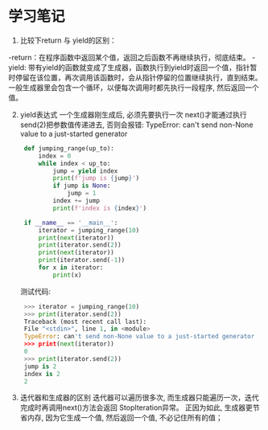 # 学习笔记
1. 比较下return 与 yield的区别：

  -return：在程序函数中返回某个值，返回之后函数不再继续执行，彻底结束。
  -yield: 带有yield的函数就变成了生成器，函数执行到yield时返回一个值，指针暂时停留在该位置，再次调用该函数时，会从指针停留的位置继续执行，直到结束。一般生成器里会包含一个循环，以便每次调用时都先执行一段程序, 然后返回一个值。

2. yield表达式
   一个生成器刚生成后, 必须先要执行一次 next()才能通过执行send(2)把参数值传递进去, 否则会报错:
    TypeError: can't send non-None value to a just-started generator
   ```python
    def jumping_range(up_to):
        index = 0
        while index < up_to:
            jump = yield index
            print(f'jump is {jump}')
            if jump is None:
                jump = 1
            index += jump
            print(f'index is {index}')

    if __name__ == '__main__':
        iterator = jumping_range(10)
        print(next(iterator))
        print(iterator.send(2))
        print(next(iterator))
        print(iterator.send(-1))
        for x in iterator:
            print(x)
   ```

    测试代码:

   ```python
    >>> iterator = jumping_range(10)
    >>> print(iterator.send(2))
    Traceback (most recent call last):
    File "<stdin>", line 1, in <module>
    TypeError: can't send non-None value to a just-started generator
    >>> print(next(iterator))
    0
    >>> print(iterator.send(2))
    jump is 2
    index is 2
    2
   ```
3. 迭代器和生成器的区别
   迭代器可以遍历很多次, 而生成器只能遍历一次，迭代完成时再调用next()方法会返回
   StopIteration异常。
   正因为如此, 生成器更节省内存, 因为它生成一个值, 然后返回一个值, 不必记住所有的值；
   